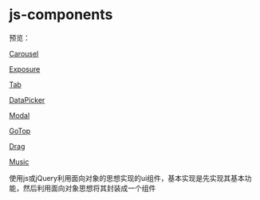 # js-components

预览：

[Carousel](https://dcbryant.github.io/js-components/Carousel/index.html#)

[Exposure](https://dcbryant.github.io/js-components/Exposure/index.html)

[Tab](https://dcbryant.github.io/js-components/Tab/index2.html)

[DataPicker](https://dcbryant.github.io/js-components/DatePicker/index1.html)

[Modal](https://dcbryant.github.io/js-components/Modal/index.html)

[GoTop](https://dcbryant.github.io/js-components/GoTop/index1.html)

[Drag](https://dcbryant.github.io/js-components/Drag/index1.html)

[Music](https://dcbryant.github.io/js-components/music/music.html)


使用js或jQuery利用面向对象的思想实现的ui组件，基本实现是先实现其基本功能，然后利用面向对象思想将其封装成一个组件

